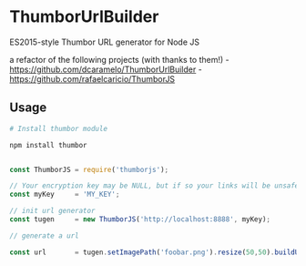# ThumborUrlBuilder

ES2015-style Thumbor URL generator for Node JS

a refactor of the following projects (with thanks to them!)
    - https://github.com/dcaramelo/ThumborUrlBuilder
    - https://github.com/rafaelcaricio/ThumborJS

## Usage

```sh
# Install thumbor module

npm install thumbor
```

```javascript

const ThumborJS = require('thumborjs');

// Your encryption key may be NULL, but if so your links will be unsafe.
const myKey     = 'MY_KEY'; 

// init url generator
const tugen     = new ThumborJS('http://localhost:8888', myKey);

// generate a url

const url       = tugen.setImagePath('foobar.png').resize(50,50).buildUrl();
```
